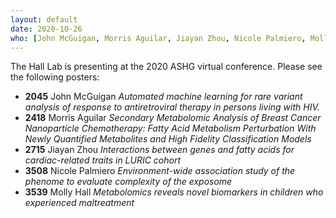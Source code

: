```yaml
---
layout: default
date: 2020-10-26
who: [John McGuigan, Morris Aguilar, Jiayan Zhou, Nicole Palmiero, Molly Hall]
---
```


The Hall Lab is presenting at the 2020 ASHG virtual conference. 
Please see the following posters:

- **2045** John McGuigan *Automated machine learning for rare variant analysis of response to antiretroviral therapy in persons living with HIV.*
- **2418** Morris Aguilar *Secondary Metabolomic Analysis of Breast Cancer Nanoparticle Chemotherapy: Fatty Acid Metabolism Perturbation With Newly Quantified Metabolites and High Fidelity Classification Models*
- **2715** Jiayan Zhou *Interactions between genes and fatty acids for cardiac-related traits in LURIC cohort*
- **3508** Nicole Palmiero *Environment-wide association study of the phenome to evaluate complexity of the exposome*
- **3539** Molly Hall *Metabolomics reveals novel biomarkers in children who experienced maltreatment*
